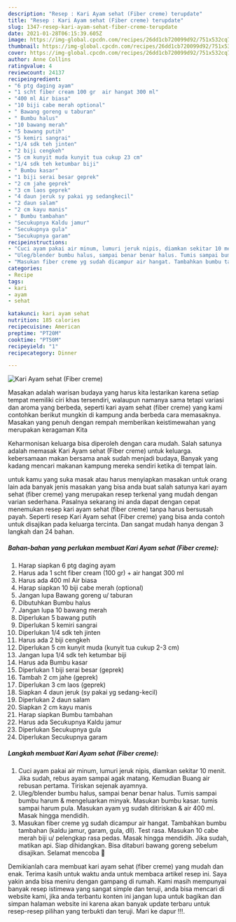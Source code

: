 ```yaml
---
description: "Resep : Kari Ayam sehat (Fiber creme) terupdate"
title: "Resep : Kari Ayam sehat (Fiber creme) terupdate"
slug: 1347-resep-kari-ayam-sehat-fiber-creme-terupdate
date: 2021-01-28T06:15:39.605Z
image: https://img-global.cpcdn.com/recipes/26dd1cb720099d92/751x532cq70/kari-ayam-sehat-fiber-creme-foto-resep-utama.jpg
thumbnail: https://img-global.cpcdn.com/recipes/26dd1cb720099d92/751x532cq70/kari-ayam-sehat-fiber-creme-foto-resep-utama.jpg
cover: https://img-global.cpcdn.com/recipes/26dd1cb720099d92/751x532cq70/kari-ayam-sehat-fiber-creme-foto-resep-utama.jpg
author: Anne Collins
ratingvalue: 4
reviewcount: 24137
recipeingredient:
- "6 ptg daging ayam"
- "1 scht fiber cream 100 gr  air hangat 300 ml"
- "400 ml Air biasa"
- "10 biji cabe merah optional"
- " Bawang goreng u taburan"
- " Bumbu halus"
- "10 bawang merah"
- "5 bawang putih"
- "5 kemiri sangrai"
- "1/4 sdk teh jinten"
- "2 biji cengkeh"
- "5 cm kunyit muda kunyit tua cukup 23 cm"
- "1/4 sdk teh ketumbar biji"
- " Bumbu kasar"
- "1 biji serai besar geprek"
- "2 cm jahe geprek"
- "3 cm laos geprek"
- "4 daun jeruk sy pakai yg sedangkecil"
- "2 daun salam"
- "2 cm kayu manis"
- " Bumbu tambahan"
- "Secukupnya Kaldu jamur"
- "Secukupnya gula"
- "Secukupnya garam"
recipeinstructions:
- "Cuci ayam pakai air minum, lumuri jeruk nipis, diamkan sekitar 10 menit. Jika sudah, rebus ayam sampai agak matang. Kemudian Buang air rebusan pertama. Tiriskan sejenak ayamnya."
- "Uleg/blender bumbu halus, sampai benar benar halus. Tumis sampai bumbu harum &amp; mengeluarkan minyak. Masukan bumbu kasar. tumis sampai harum pula. Masukan ayam yg sudah ditiriskan &amp; air 400 ml. Masak hingga mendidih."
- "Masukan fiber creme yg sudah dicampur air hangat. Tambahkan bumbu tambahan (kaldu jamur, garam, gula, dll). Test rasa. Masukan 10 cabe merah biji u/ pelengkap rasa pedas. Masak hingga mendidih. Jika sudah, matikan api. Siap dihidangkan. Bisa ditaburi bawang goreng sebelum disajikan. Selamat mencoba 🥰"
categories:
- Recipe
tags:
- kari
- ayam
- sehat

katakunci: kari ayam sehat 
nutrition: 185 calories
recipecuisine: American
preptime: "PT20M"
cooktime: "PT50M"
recipeyield: "1"
recipecategory: Dinner

---
```



![Kari Ayam sehat (Fiber creme)](https://img-global.cpcdn.com/recipes/26dd1cb720099d92/751x532cq70/kari-ayam-sehat-fiber-creme-foto-resep-utama.jpg)

Masakan adalah warisan budaya yang harus kita lestarikan karena setiap tempat memiliki ciri khas tersendiri, walaupun namanya sama tetapi variasi dan aroma yang berbeda, seperti kari ayam sehat (fiber creme) yang kami contohkan berikut mungkin di kampung anda berbeda cara memasaknya. Masakan yang penuh dengan rempah memberikan keistimewahan yang merupakan keragaman Kita



Keharmonisan keluarga bisa diperoleh dengan cara mudah. Salah satunya adalah memasak Kari Ayam sehat (Fiber creme) untuk keluarga. kebersamaan makan bersama anak sudah menjadi budaya, Banyak yang kadang mencari makanan kampung mereka sendiri ketika di tempat lain.

untuk kamu yang suka masak atau harus menyiapkan masakan untuk orang lain ada banyak jenis masakan yang bisa anda buat salah satunya kari ayam sehat (fiber creme) yang merupakan resep terkenal yang mudah dengan varian sederhana. Pasalnya sekarang ini anda dapat dengan cepat menemukan resep kari ayam sehat (fiber creme) tanpa harus bersusah payah.
Seperti resep Kari Ayam sehat (Fiber creme) yang bisa anda contoh untuk disajikan pada keluarga tercinta. Dan sangat mudah hanya dengan 3 langkah dan 24 bahan.


<!--inarticleads1-->

##### Bahan-bahan yang perlukan membuat Kari Ayam sehat (Fiber creme):

1. Harap siapkan 6 ptg daging ayam
1. Harus ada 1 scht fiber cream (100 gr) + air hangat 300 ml
1. Harus ada 400 ml Air biasa
1. Harap siapkan 10 biji cabe merah (optional)
1. Jangan lupa  Bawang goreng u/ taburan
1. Dibutuhkan  Bumbu halus
1. Jangan lupa 10 bawang merah
1. Diperlukan 5 bawang putih
1. Diperlukan 5 kemiri sangrai
1. Diperlukan 1/4 sdk teh jinten
1. Harus ada 2 biji cengkeh
1. Diperlukan 5 cm kunyit muda (kunyit tua cukup 2-3 cm)
1. Jangan lupa 1/4 sdk teh ketumbar biji
1. Harus ada  Bumbu kasar
1. Diperlukan 1 biji serai besar (geprek)
1. Tambah 2 cm jahe (geprek)
1. Diperlukan 3 cm laos (geprek)
1. Siapkan 4 daun jeruk (sy pakai yg sedang-kecil)
1. Diperlukan 2 daun salam
1. Siapkan 2 cm kayu manis
1. Harap siapkan  Bumbu tambahan
1. Harus ada Secukupnya Kaldu jamur
1. Diperlukan Secukupnya gula
1. Diperlukan Secukupnya garam




<!--inarticleads2-->

##### Langkah membuat  Kari Ayam sehat (Fiber creme):

1. Cuci ayam pakai air minum, lumuri jeruk nipis, diamkan sekitar 10 menit. Jika sudah, rebus ayam sampai agak matang. Kemudian Buang air rebusan pertama. Tiriskan sejenak ayamnya.
1. Uleg/blender bumbu halus, sampai benar benar halus. Tumis sampai bumbu harum &amp; mengeluarkan minyak. Masukan bumbu kasar. tumis sampai harum pula. Masukan ayam yg sudah ditiriskan &amp; air 400 ml. Masak hingga mendidih.
1. Masukan fiber creme yg sudah dicampur air hangat. Tambahkan bumbu tambahan (kaldu jamur, garam, gula, dll). Test rasa. Masukan 10 cabe merah biji u/ pelengkap rasa pedas. Masak hingga mendidih. Jika sudah, matikan api. Siap dihidangkan. Bisa ditaburi bawang goreng sebelum disajikan. Selamat mencoba 🥰




Demikianlah cara membuat kari ayam sehat (fiber creme) yang mudah dan enak. Terima kasih untuk waktu anda untuk membaca artikel resep ini. Saya yakin anda bisa meniru dengan gampang di rumah. Kami masih mempunyai banyak resep istimewa yang sangat simple dan teruji, anda bisa mencari di website kami, jika anda terbantu konten ini jangan lupa untuk bagikan dan simpan halaman website ini karena akan banyak update terbaru untuk resep-resep pilihan yang terbukti dan teruji. Mari ke dapur !!!. 
